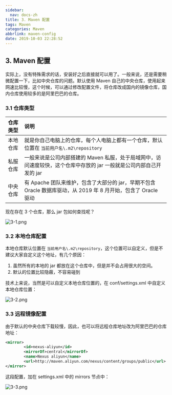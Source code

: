 ```yaml
---
sidebar:
  nav: docs-zh
title: 3. Maven 配置
tags: Maven
categories: Maven
abbrlink: maven-config
date: 2019-10-03 22:28:52
---
```


## 3. Maven 配置

实际上，没有特殊需求的话，安装好之后直接就可以用了。一般来说，还是需要稍微配置一下，比如中央仓库的问题。默认使用 Maven 自己的中央仓库，使用起来网速比较慢，这个时候，可以通过修改配置文件，将仓库改成国内的镜像仓库，国内仓库使用较多的是阿里巴巴的仓库。

<!--more-->


### 3.1 仓库类型

|仓库类型|说明|
|:---|:---|
|本地仓库|就是你自己电脑上的仓库，每个人电脑上都有一个仓库，默认位置在 `当前用户名\.m2\repository`|
|私服仓库|一般来说是公司内部搭建的 Maven 私服，处于局域网中，访问速度较快，这个仓库中存放的 jar 一般就是公司内部自己开发的 jar|
|中央仓库|有 Apache 团队来维护，包含了大部分的 jar，早期不包含 Oracle 数据库驱动，从 2019 年 8 月开始，包含了 Oracle 驱动|

现在存在 3 个仓库，那么 jar 包如何查找呢？

![](http://maven.springboot.org/assets/images/img/3-1.png "3-1.png")

### 3.2 本地仓库配置

本地仓库默认位置在 `当前用户名\.m2\repository`，这个位置可以自定义，但是不建议大家自定义这个地址，有几个原因：

1. 虽然所有的本地的 jar 都放在这个仓库中，但是并不会占用很大的空间。
2. 默认的位置比较隐蔽，不容易碰到

技术上来说，当然是可以自定义本地仓库位置的，在 conf/settings.xml 中自定义本地仓库位置：

![](http://maven.springboot.org/assets/images/img/3-2.png "3-2.png")

### 3.3 远程镜像配置

由于默认的中央仓库下载较慢，因此，也可以将远程仓库地址改为阿里巴巴的仓库地址：

```xml
<mirror>
        <id>nexus-aliyun</id>
        <mirrorOf>central</mirrorOf>
        <name>Nexus aliyun</name>
        <url>http://maven.aliyun.com/nexus/content/groups/public</url>
</mirror>
```

这段配置，加在 settings.xml 中的 mirrors 节点中：

![](http://maven.springboot.org/assets/images/img/3-3.png "3-3.png")
